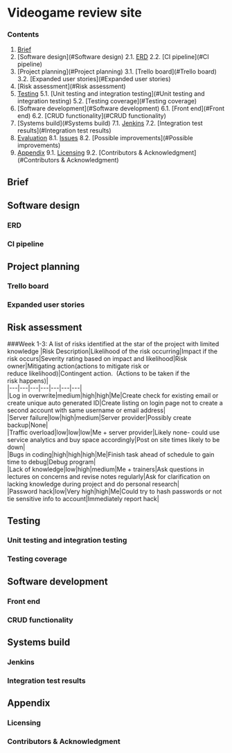 # Videogame review site

### Contents

1. [Brief](#Brief) 
2. [Software design](#Software design)
    2.1. [ERD](#ERD)
    2.2. [CI pipeline](#CI pipeline)
3. [Project planning](#Project planning)
    3.1. [Trello board](#Trello board)
    3.2. [Expanded user stories](#Expanded user stories)
4. [Risk assessment](#Risk assessment)
5. [Testing](#Testing)
    5.1. [Unit testing and integration testing](#Unit testing and integration testing)
    5.2. [Testing coverage](#Testing coverage)
6. [Software development](#Software development)
    6.1. [Front end](#Front end)
    6.2. [CRUD functionality](#CRUD functionality)
7. [Systems build](#Systems build)
    7.1. [Jenkins](#Jenkins)
    7.2. [Integration test results](#Integration test results)
8. [Evaluation](#Evaluation)
    8.1. [Issues](#Issues)
    8.2. [Possible improvements](#Possible improvements)
9. [Appendix](#Appendix)
    9.1. [Licensing](#Licensing)
    9.2. [Contributors & Acknowledgment](#Contributors & Acknowledgment)







## Brief



## Software design


### ERD

### CI pipeline



## Project planning

### Trello board

### Expanded user stories

## Risk assessment 

###Week 1-3:
A list of risks identified at the star of the project with limited knowledge 
|Risk Description|Likelihood of the risk occurring|Impact if the risk occurs|Severity rating based on impact and likelihood|Risk owner|Mitigating action(actions to mitigate risk or reduce likelihood)|Contingent action.  (Actions to be taken if the risk happens)|  
|---|---|---|---|---|---|---|  
|Log in overwrite|medium|high|high|Me|Create check for existing email or create unique auto generated ID|Create listing on login page not to create a second account with same username or email address|  
|Server failure|low|high|medium|Server provider|Possibly create backup|None|  
|Traffic overload|low|low|low|Me + server provider|Likely none- could use service analytics and buy space accordingly|Post on site times likely to be down|  
|Bugs in coding|high|high|high|Me|Finish task ahead of schedule to gain time to debug|Debug program|  
|Lack of knowledge|low|high|medium|Me + trainers|Ask questions in lectures on concerns and revise notes regularly|Ask for clarification on lacking knowledge during project and do personal research|  
|Password hack|low|Very high|high|Me|Could try to hash passwords or not tie sensitive info to account|Immediately report hack|


## Testing

### Unit testing and integration testing


### Testing coverage


## Software development

### Front end

### CRUD functionality


## Systems build

### Jenkins

### Integration test results


## Appendix

### Licensing 

### Contributors & Acknowledgment
